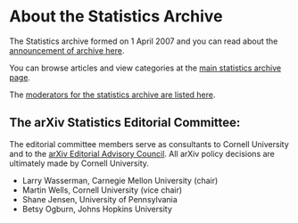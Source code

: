 # About the Statistics Archive

The Statistics archive formed on 1 April 2007 and you can read about the [announcement of archive here](../../new/stat_announce.md).

You can browse articles and view categories at the [main statistics archive page](https://arxiv.org/archive/stat).

The [moderators for the statistics archive are listed here](https://arxiv.org/moderators#statistics#stat).

<span id="AdvisoryCommittee"></span>
## The arXiv Statistics Editorial Committee:

The editorial committee members serve as consultants to Cornell University and to the [arXiv Editorial Advisory Council](../../about/people/editorial_advisory_council.md). All arXiv policy decisions are ultimately made by Cornell University.

- Larry Wasserman, Carnegie Mellon University (chair)
- Martin Wells, Cornell University (vice chair)
- Shane Jensen, University of Pennsylvania
- Betsy Ogburn, Johns Hopkins University

